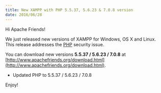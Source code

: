 ```yaml
---
title: New XAMPP with PHP 5.5.37, 5.6.23 & 7.0.8 version
date: 2016/06/28
---
```


Hi Apache Friends!

We just released new versions of XAMPP for Windows, OS X and Linux. This release addresses the [PHP](https://cve.mitre.org/cgi-bin/cvename.cgi?name=CVE-2015-8874) security issue.

You can download new versions <b>5.5.37 / 5.6.23 / 7.0.8</b> at [http://www.apachefriends.org/download.html](http://www.apachefriends.org/download.html).

- Updated PHP to 5.5.37 / 5.6.23 / 7.0.8

Enjoy!
